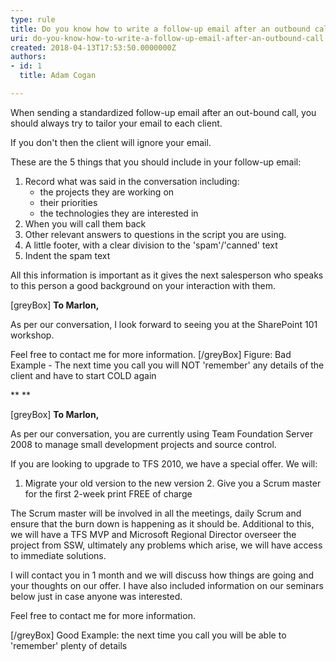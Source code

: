 ```yaml
---
type: rule
title: Do you know how to write a follow-up email after an outbound call?
uri: do-you-know-how-to-write-a-follow-up-email-after-an-outbound-call
created: 2018-04-13T17:53:50.0000000Z
authors:
- id: 1
  title: Adam Cogan

---
```


When sending a standardized follow-up email after an out-bound call, you should always try to tailor your email to each client.

If you don't then the client will ignore your email.

These are the 5 things that you should include in your follow-up email:

 
1. Record what was said in the conversation including:
    - the projects they are working on
    - their priorities
    - the technologies they are interested in
2. When you will call them back
3. Other relevant answers to questions in the script you are using.
4. A little footer, with a clear division to the 'spam'/'canned' text
5. Indent the spam text




All this information is important as it gives the next salesperson who speaks to this person a good background on your interaction with them.

[greyBox]
       **To Marlon,** 

As per our conversation, I look forward to seeing you at the SharePoint 101 workshop.

Feel free to contact me for more information. 
[/greyBox]
Figure: Bad Example - The next time you call you will NOT 'remember' any details of the client and have to start COLD again

**
**

[greyBox]
       **To Marlon,** 

As per our conversation, you are currently using Team Foundation Server 2008 to manage small development projects and source control.

If you are looking to upgrade to TFS 2010, we have a special offer. We will:
1. Migrate your old version to the new version
2. Give you a Scrum master for the first 2-week print FREE of charge

The Scrum master will be involved in all the meetings, daily Scrum and ensure that the burn down is happening as it should be. Additional to this, we will have a TFS MVP and Microsoft Regional Director overseer the project from SSW, ultimately any problems which arise, we will have access to immediate solutions.

I will contact you in 1 month and we will discuss how things are going and your thoughts on our offer.
I have also included information on our seminars below just in case anyone was interested.

Feel free to contact me for more information.     
 
[/greyBox]
Good Example: the next time you call you will be able to 'remember' plenty of details <br>
